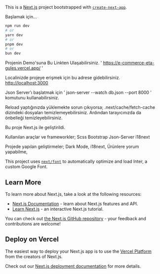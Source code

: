 This is a [Next.js](https://nextjs.org/) project bootstrapped with [`create-next-app`](https://github.com/vercel/next.js/tree/canary/packages/create-next-app).


Başlamak için...

```bash
npm run dev
# or
yarn dev
# or
pnpm dev
# or
bun dev
```
Projenin Demo'suna Bu Linkten Ulaşabilirsiniz. ' https://e-commerce-eta-gules.vercel.app/ '

Localinizde projeye erişmek için bu adrese gidebilirsiniz.  [http://localhost:3000](http://localhost:3000) 

Json Server'ı başlatmak için ' json-server --watch db.json --port 8000 ' komutunu kullanabilirsiniz.

Reload yaptığınızda yüklemekte sorun çıkıyorsa; .next/cache/fetch-cache dizindeki dosyaları temizlemeyebilirsiniz. Ardından tarayıcınızda da önbelleği temizleyebilirsiniz.

Bu proje Next.js ile geliştirildi. 

Kullanılan araçlar ve frameworkler;
Scss
Bootstrap
Json-Server
i18next

Projede yapılan geliştirmeler;
Dark Mode,
i18next,
Ürünlere yorum yapabilme,


This project uses [`next/font`](https://nextjs.org/docs/basic-features/font-optimization) to automatically optimize and load Inter, a custom Google Font.

## Learn More

To learn more about Next.js, take a look at the following resources:

- [Next.js Documentation](https://nextjs.org/docs) - learn about Next.js features and API.
- [Learn Next.js](https://nextjs.org/learn) - an interactive Next.js tutorial.

You can check out [the Next.js GitHub repository](https://github.com/vercel/next.js/) - your feedback and contributions are welcome!

## Deploy on Vercel

The easiest way to deploy your Next.js app is to use the [Vercel Platform](https://vercel.com/new?utm_medium=default-template&filter=next.js&utm_source=create-next-app&utm_campaign=create-next-app-readme) from the creators of Next.js.

Check out our [Next.js deployment documentation](https://nextjs.org/docs/deployment) for more details.
